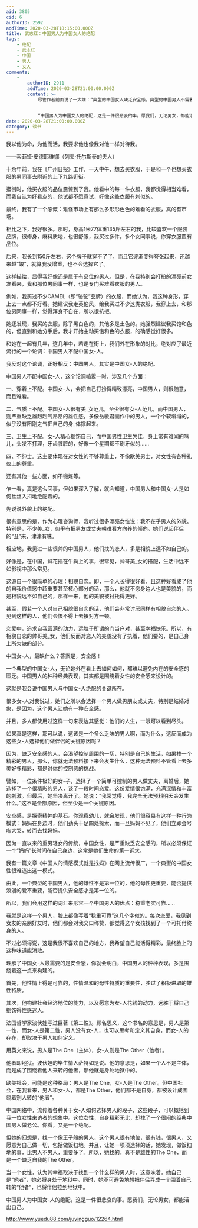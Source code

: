 ```yaml
---
aid: 3805
cid: 6
authorID: 2592
addTime: 2020-03-28T18:15:00.000Z
title: 武志红：中国男人为中国女人的绝配
tags:
    - 绝配
    - 武志红
    - 中国
    - 男人
    - 女人
comments:
    -
        authorID: 2911
        addTime: 2020-03-28T21:00:00.000Z
        content: >-
            尽管作者前面说了一大堆：“典型的中国女人缺乏安全感，典型的中国男人不需要雄性爆棚，长着一张有安全感的脸就够了”之类的，但最后一句话，才是道出作者心声：


            “中国男人为中国女人的绝配，这是一件很悲哀的事。愿我们，无论男女，都能活出自己。”
date: 2020-03-28T21:00:00.000Z
category: 读书
---
```


我以他为命，为他而活，我要求他也像我对他一样对待我。

——索菲娅·安德耶维娜（列夫·托尔斯泰的夫人）

十余年前，我在《广州日报》工作，一天中午，想去买衣服，于是和一个也想买衣服的男同事去附近的上下九路逛街。

逛街时，他买衣服的品位震惊到了我。他看中的每一件衣服，我都觉得相当难看，而我自认为好看点的，他试都不愿意试，好像这些衣服有刺似的。

最终，我有了一个感慨：难怪市场上有那么多形形色色的难看的衣服，真的有市场。

相比之下，我好很多。那时，身高1米77体重135斤左右的我，比较喜欢一个服装品牌，很修身，麻料质地，也很舒服，我买过多件。多个女同事说，你穿衣服蛮有品位。

后来，我长到150斤左右，这个牌子就穿不了了，而且它逐渐变得夸张起来，还越来越“娘”，就算我没增重，也不会选择它了。

这样描绘，显得我好像还是属于有品位的男人。但是，在我特别会打扮的漂亮前女友看来，我和那位男同事一样，也是专门买难看衣服的男人。

例如，我买过不少CAMEL（即“骆驼”品牌）的衣服，而她认为，我这种身形，穿上去一点都不好看。她建议我走英伦风，给我买过不少这类衣服，我穿上去，和那位男同事一样，觉得浑身不自在，所以很抗拒。

她还发现，我买的衣服，除了黑白色的，其他多是土色的。她强烈建议我买饱和色的，但直到和她分手后，我才开始主动买饱和色的衣服，的确感觉好很多。

和她在一起有几年，这几年中，若走在街上，我们外在形象的对比，绝对应了最近流行的一个论调：中国男人不配中国女-人。

我反对这个论调，正好相反：中国男人，其实是中国女-人的绝配。

中国男人不配中国女-人，这个论调喧嚣一时，涉及几个方面：

一、穿着上不配。中国女-人，会把自己打扮得精致漂亮，中国男人，则很随意，而且难看。

二、气质上不配。中国女-人很有美\_女范儿，至少很有女-人范儿，而中国男人，则严重缺乏雄赳赳气昂昂的雄性感，多像岳敏君画作中的男人，一个个软塌塌的，似乎没有阳刚之气把自己的身\_体撑起来。

三、卫生上不配。女-人精心捯饬自己，而中国男性卫生欠佳，身上常有难闻的味儿，头发不打理，牙齿脏脏的，好像一个星期都不刷牙似的……

四、不绅士。这主要体现在对女性的不够尊重上，不像欧美男士，对女性有各种礼仪上的尊重。

还有其他一些方面，如不锻炼等。

乍一看，真是这么回事，但如果深入了解，就会知道，中国男人和中国女-人是如何丝丝入扣地绝配着的。

先说说外貌上的绝配。

很有意思的是，作为心理咨询师，我听过很多漂亮女性说：我不在乎男人的外貌。特别是，不少美\_女，似乎有把男友或丈夫朝难看方向养的倾向。她们说起伴侣的“丑”来，津津有味。

相应地，我见过一些很帅的中国男人，他们找的恋人，多是相貌上远不如自己的。

好像是，在中国，鲜花插在牛粪上的事，很常见，帅哥美\_女的搭配，生活中远不如影视中那么常见。

这源自一个很简单的心理：相貌自恋。即，一个人长得很好看，且这种好看成了他的自我价值感中超重要甚至核心部分的话，那么，他就不愿身边人也是美貌的，而是相貌远不如自己的，那样一来，他的美貌被衬托得更好。

甚至，假若一个人对自己相貌很自恋的话，他们会非常讨厌同样有相貌自恋的人。见到这样的人，他们会恨不得上去揍对方一顿。

恋爱中，追求自我圆满的动力，远胜于所谓的门当户对，甚至幸福快乐。所以，有相貌自恋的帅哥美\_女，他们反而对恋人的美貌没有了执着，他们要的，是自己身上所欠缺的部分。

中国女-人，最缺什么？答案是，安全感！

一个典型的中国女-人，无论她外在看上去如何如何，都难以避免内在的安全感的匮乏。中国男人的种种经典表现，其实都是围绕着女性的安全感来设计的。

这就是我会说中国男人与中国女-人绝配的关键所在。

很多女-人对我说过，她们之所以会选择一个男人做男朋友或丈夫，特别是结婚对象，是因为，这个男人让她有一种安全感。

并且，多人都使用过这样一句来表达其感觉：他们的人生，一眼可以看到尽头。

如果真是这样，那可以说，这该是一个多么乏味的男人啊，而为什么，这反而成为这些女-人选择他们做伴侣的关键原因呢？

因为，缺乏安全感的人，会渴望控制周围的一切，特别是自己的生活，如果找一个精彩的男人，那么，你就无法预料接下来会发生什么，这种无法预料不管看上去多美好多精彩，都是对你的控制感的挑战。

譬如，一位条件极好的女-子，选择了一个简单可控制的男人做丈夫，离婚后，她选择了一个很精彩的男人，谈了一段时间恋爱。这份爱情很饱满，充满深情和丰富的刺激。但最后，她坚决离开了。她说：“我常觉得，我完全无法预料明天会发生什么。”这不是全部原因，但至少是一个关键原因。

安全感，是探索精神的基石。你观察幼儿，就会发现，他们很容易有这样一种行为模式：妈妈在身边时，他们劲头十足四处探索，而一旦妈妈不见了，他们立即会号啕大哭，转而去找妈妈。

因为一直以来的重男轻女的传统，中国女性，是严重缺乏安全感的，所以必须保证一个“妈妈”长时间在自己身边，这常是她们生命的第一诉求。

我有一篇文章《中国人的情感模式就是找妈》在网上流传很广，一个典型的中国女性很难逃出这一模式。

由此，一个典型的中国男人，他的雄性不是第一位的，他的母性更重要，能否提供浪漫的爱不重要，能否提供安全感才是第一位的。

所以，我们会用这样的词汇来形容一个中国男人的优点：稳重老实可靠……

我就是这样一个男人，脸上都像写着“稳重可靠”这几个字似的。每次恋爱，我见到女友的亲朋好友时，他们都会对我交口称赞，都觉得这个女孩找到了一个可托付终身的人。

不过必须得说，这是我很不喜欢自己的地方，我希望自己能活得精彩，最终脸上的这种味道能消散。

理解了中国女-人最需要的是安全感，你就会明白，中国男人的种种表现，多是围绕着这一点来构建的。

首先，他性情上得是可靠的，性情温和的母性特质的重要性，胜过了积极进取的雄性特质。

其次，他构建社会经济地位的能力，以及愿意为女-人花钱的动力，远胜于将自己捯饬得性感迷人。

法国哲学家波伏娃写过巨著《第二性》。顾名思义，这个书名的意思是，男人是第一性，而女-人是第二性，男人没有女-人，也可以思考和定义其自身，而女-人的存在，却取决于男人如何定义。

用英文来说，男人是The One（主体），女-人则是The Other（他者）。

他者即地狱。波伏娃的毕生情人萨特如是说。他的意思是，如果一个人不是主体，而是成了围绕着他人来转的他者，那他就是身处地狱中的。

欧美社会，可能是这种格局：男人是The One，女-人是The Other。但中国社会，在我看来，男人和女-人，都是The Other，他们都不是自身，都被设计成围绕着别人转的“他者”。

中国网络中，流传着各种关于女-人如何选择男人的段子，这些段子，可以概括到我一位女性来访者的想象中。这位女性，自身精彩无比，却找了一个很闷的经典中国男人做老公。你看，又是一个绝配。

但她的幻想是，找一个像王子般的男人，这个男人很有地位，很有钱，很男人，又愿意为自己做一切，包括做饭扫地。并且，让她一项项选择的话，她发现，做饭扫地的事，比男人不男人，重要多了。所以，她找的，真不是雄性的The One，而是一个缺乏自我的The Other。

当一个女性，认为其幸福取决于找到一个什么样的男人时，这意味着，她自己是“他者”，她必将身处于地狱中。同时，她不可避免地想把伴侣弄成一个围着自己转的“他者”，也将伴侣拉到地狱中。

中国男人为中国女-人的绝配，这是一件很悲哀的事。愿我们，无论男女，都能活出自己。

http://www.yuedu88.com/juyingguo/12264.html
